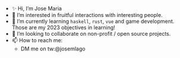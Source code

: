 - ✨ Hi, I’m Jose Maria
- 👀 I’m interested in fruitful interactions with interesting people.
- 🌱 I’m currently learning `haskell`, `rust`, `vue` and game development. Those are my 2023 objectives in learning!
- 💞️ I’m looking to collaborate on non-profit / open source projects.
- 📫 How to reach me:
  - DM me on tw:@josemlago
